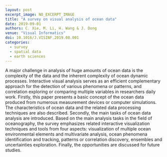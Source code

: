 ```yaml
---
layout: post
excerpt_image: NO_EXCERPT_IMAGE
title: "A survey on visual analysis of ocean data"
date: 2019-09-01
authors: C. Xie, M. Li, H. Wang & J. Dong
venue: "Visual Informatics"
doi: 10.1016/J.VISINF.2019.08.001
categories:
  - survey
  - spatial data
  - earth sciences
---
```

A major challenge in analysis of huge amounts of ocean data is the complexity of the data and the inherent complexity of ocean dynamic processes. Interactive visual analysis serves as an efficient complementary approach for the detection of various phenomena or patterns, and correlation exploring or comparing multiple variables in researchers daily work. Firstly, this paper presents a basic concept of the ocean data produced from numerous measurement devices or computer simulations. The characteristics of ocean data and the related data processing techniques are also described. Secondly, the main tasks of ocean data analysis are introduced. Based on the main analysis tasks in the field of oceanography, the survey emphasizes related interactive visualization techniques and tools from four aspects: visualization of multiple ocean environmental elements and multivariate analysis, ocean phenomena identification and tracking, patterns or correlation discovery, ensembles and uncertainties exploration. Finally, the opportunities are discussed for future studies.
